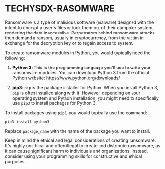 # TECHYSDX-RASOMWARE
Ransomware is a type of malicious software (malware) designed with the intent to encrypt a user's files or lock them out of their computer system, rendering the data inaccessible. Perpetrators behind ransomware attacks then demand a ransom, usually in cryptocurrency, from the victim in exchange for the decryption key or to regain access to system.

To create ransomware modules in Python, you would typically need the following:

1. **Python 3**: This is the programming language you'll use to write your ransomware modules. You can download Python 3 from the official Python website: https://www.python.org/downloads/

2. **pip3**: `pip` is the package installer for Python. When you install Python 3, `pip` is often installed along with it. However, depending on your operating system and Python installation, you might need to specifically use `pip3` to install packages for Python 3. 

To install packages using `pip3`, you would typically use the command:
```
pip3 install python3
```

Replace `package_name` with the name of the package you want to install.

Keep in mind the ethical and legal considerations of creating ransomware. It's highly unethical and often illegal to create and distribute ransomware, as it can cause significant harm to individuals and organizations. Instead, consider using your programming skills for constructive and ethical purposes.

